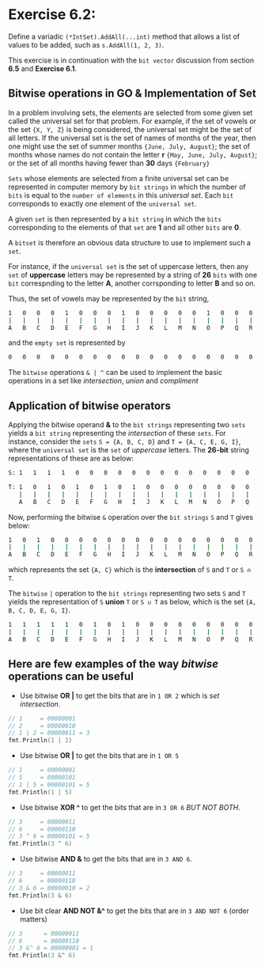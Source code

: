 # Exercise 6.2:

Define a variadic `(*IntSet).AddAll(...int)` method that allows a list of values to be added,
such as `s.AddAll(1, 2, 3)`.

This exercise is in continuation with the `bit vector` discussion from section **6.5** and **Exercise
6.1**.


## Bitwise operations in GO & Implementation of Set

In a problem involving sets, the elements are selected from some given set called the universal set for that problem. For example, if the set of vowels or the set `{X, Y, Z}` is being considered, the universal set might be the set of all letters. If the universal set is the set of names of months of the year, then one might use the set of summer months `{June, July, August}`; the set of months whose names do not contain the letter **r** `{May, June, July, August}`; or the set of all months having fewer than **30** days `{February}`


`Sets` whose elements are selected from a finite universal set can be represented in computer memory by `bit strings` in which the number of `bits` is equal to the `number of elements` in this *universal set*. Each `bit` corresponds to exactly one element of the `universal set`.

A given `set` is then represented by a `bit string` in which the `bits` corresponding to the elements of that `set` are **1** and all other `bits` are **0**.

A `bitset` is therefore an obvious data structure to use to implement such a `set`.

For instance, if the `universal set` is the set of uppercase letters, then any `set` of
**uppercase** letters may be represented by a string of **26** `bits` with one `bit` correspnding to
the letter **A**, another corrsponding to letter **B** and so on.

Thus, the set of vowels may be represented by the `bit` string,
```sh
1   0   0   0   1   0   0   0   1   0   0   0   0   0   1   0   0   0   0   0   1   0   0   0   0   0
|   |   |   |   |   |   |   |   |   |   |   |   |   |   |   |   |   |   |   |   |   |   |   |   |   |
A   B   C   D   E   F   G   H   I   J   K   L   M   N   O   P   Q   R   S   T   U   V   W   X   Y   Z
```
and the `empty set` is represented by
```sh
0   0   0   0   0   0   0   0   0   0   0   0   0   0   0   0   0   0   0   0   0   0   0   0   0   0
```

The `bitwise` operations `& | ^` can be used to implement the basic operations in a set like *intersection*, *union* and *compliment*

## Application of bitwise operators

Applying the bitwise operand **&** to the `bit strings` representing two `sets` yields a `bit string` representing the *intersection* of these `sets`. For instance, consider the `sets` `S = {A, B, C, D}` and `T = {A, C, E, G, I}`, where the `universal set` is the `set` of *uppercase* letters. The **26-bit** string representations of these are as below:

```sh
S: 1   1   1   1   0   0   0   0   0   0   0   0   0   0   0   0   0   0   0   0   0   0   0   0   0   0

T: 1   0   1   0   1   0   1   0   1   0   0   0   0   0   0   0   0   0   0   0   0   0   0   0   0   0
   |   |   |   |   |   |   |   |   |   |   |   |   |   |   |   |   |   |   |   |   |   |   |   |   |   |
   A   B   C   D   E   F   G   H   I   J   K   L   M   N   O   P   Q   R   S   T   U   V   W   X   Y   Z
```

Now, performing the bitwise `&` operation over the `bit strings` `S` and `T` gives below:

```sh
1   0   1   0   0   0   0   0   0   0   0   0   0   0   0   0   0   0   0   0   0   0   0   0   0   0
|   |   |   |   |   |   |   |   |   |   |   |   |   |   |   |   |   |   |   |   |   |   |   |   |   |
A   B   C   D   E   F   G   H   I   J   K   L   M   N   O   P   Q   R   S   T   U   V   W   X   Y   Z
```
which represents the set `{A, C}` which is the **intersection** of `S` and `T` or `S ∩ T`.

The `bitwise` `|` operation to the `bit strings` representing two sets `S` and `T`
yields the representation of  `S` **union** `T` or `S ∪ T` as below, which is the set `{A, B, C, D, E, G, I}`.

```sh
1   1   1   1   1   0   1   0   1   0   0   0   0   0   0   0   0   0   0   0   0   0   0   0   0   0
|   |   |   |   |   |   |   |   |   |   |   |   |   |   |   |   |   |   |   |   |   |   |   |   |   |
A   B   C   D   E   F   G   H   I   J   K   L   M   N   O   P   Q   R   S   T   U   V   W   X   Y   Z
```

## Here are few examples of the way *bitwise* operations can be useful

- Use bitwise **OR |** to get the bits that are in `1 OR 2` which is *set intersection*.

```go
// 1     = 00000001
// 2     = 00000010
// 1 | 2 = 00000011 = 3
fmt.Println(1 | 2)
```

- Use bitwise **OR |** to get the bits that are in `1 OR 5`

```go
// 1     = 00000001
// 5     = 00000101
// 1 | 5 = 00000101 = 5
fmt.Println(1 | 5)
```

- Use bitwise **XOR ^** to get the bits that are in `3 OR 6` *BUT NOT BOTH*.

```go
// 3     = 00000011
// 6     = 00000110
// 3 ^ 6 = 00000101 = 5
fmt.Println(3 ^ 6)
```

- Use bitwise **AND &** to get the bits that are in `3 AND 6`.

```go
// 3     = 00000011
// 6     = 00000110
// 3 & 6 = 00000010 = 2
fmt.Println(3 & 6)
```

- Use bit clear **AND NOT &^** to get the bits that are in `3 AND NOT 6` (order matters)

```go
// 3      = 00000011
// 6      = 00000110
// 3 &^ 6 = 00000001 = 1
fmt.Println(3 &^ 6)
```


